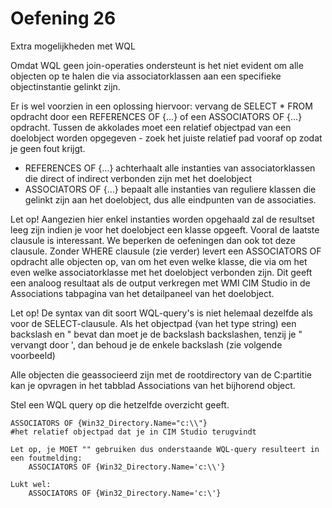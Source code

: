 # Oefening 26

Extra mogelijkheden met WQL

Omdat WQL geen join-operaties ondersteunt is het niet evident om alle objecten op te halen die via associatorklassen aan een specifieke objectinstantie gelinkt zijn.

Er is wel voorzien in een oplossing hiervoor: vervang de SELECT * FROM opdracht door een REFERENCES OF {…} of een ASSOCIATORS OF {…} opdracht. Tussen de akkolades moet een relatief objectpad van een doelobject worden opgegeven - zoek het juiste relatief pad vooraf op zodat je geen fout krijgt.

* REFERENCES OF {…} achterhaalt alle instanties van associatorklassen die direct of indirect verbonden zijn met het doelobject
* ASSOCIATORS OF {…} bepaalt alle instanties van reguliere klassen die gelinkt zijn aan het doelobject, dus alle eindpunten van de associaties.

Let op! Aangezien hier enkel instanties worden opgehaald zal de resultset leeg zijn indien je voor het doelobject een klasse opgeeft.
Vooral de laatste clausule is interessant. We beperken de oefeningen dan ook tot deze clausule.
Zonder WHERE clausule (zie verder) levert een ASSOCIATORS OF opdracht alle objecten op, van om het even welke klasse, die via om het even welke associatorklasse met het doelobject verbonden zijn. Dit geeft een analoog resultaat als de output verkregen met WMI CIM Studio in de Associations tabpagina van het detailpaneel van het doelobject.

Let op! De syntax van dit soort WQL-query's is niet helemaal dezelfde als voor de SELECT-clausule. Als het objectpad (van het type string) een backslash en " bevat dan moet je de backslash backslashen, tenzij je " vervangt door ', dan behoud je de enkele backslash (zie volgende voorbeeld)

Alle objecten die geassocieerd zijn met de rootdirectory van de C:partitie kan je opvragen in het tabblad Associations van het bijhorend object. 

Stel een WQL query op die hetzelfde overzicht geeft.

```
ASSOCIATORS OF {Win32_Directory.Name="c:\\"}   
#het relatief objectpad dat je in CIM Studio terugvindt

Let op, je MOET "" gebruiken dus onderstaande WQL-query resulteert in een foutmelding:
    ASSOCIATORS OF {Win32_Directory.Name='c:\\'}

Lukt wel:
    ASSOCIATORS OF {Win32_Directory.Name='c:\'}
```
